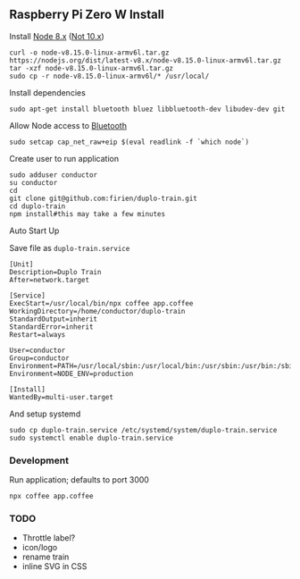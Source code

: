 ## Raspberry Pi Zero W Install


Install [Node 8.x](https://www.thepolyglotdeveloper.com/2018/03/install-nodejs-raspberry-pi-zero-w-nodesource/) ([Not 10.x](https://github.com/noble/node-bluetooth-hci-socket/issues/95))

    curl -o node-v8.15.0-linux-armv6l.tar.gz https://nodejs.org/dist/latest-v8.x/node-v8.15.0-linux-armv6l.tar.gz
    tar -xzf node-v8.15.0-linux-armv6l.tar.gz
    sudo cp -r node-v8.15.0-linux-armv6l/* /usr/local/


Install dependencies

    sudo apt-get install bluetooth bluez libbluetooth-dev libudev-dev git

Allow Node access to [Bluetooth](https://github.com/noble/noble#running-on-linux)

    sudo setcap cap_net_raw+eip $(eval readlink -f `which node`)

Create user to run application

    sudo adduser conductor
    su conductor
    cd
    git clone git@github.com:firien/duplo-train.git
    cd duplo-train
    npm install#this may take a few minutes

Auto Start Up

Save file as `duplo-train.service`

    [Unit]
    Description=Duplo Train
    After=network.target
    
    [Service]
    ExecStart=/usr/local/bin/npx coffee app.coffee
    WorkingDirectory=/home/conductor/duplo-train
    StandardOutput=inherit
    StandardError=inherit
    Restart=always
    
    User=conductor
    Group=conductor
    Environment=PATH=/usr/local/sbin:/usr/local/bin:/usr/sbin:/usr/bin:/sbin:/bin
    Environment=NODE_ENV=production
    
    [Install]
    WantedBy=multi-user.target

And setup systemd

    sudo cp duplo-train.service /etc/systemd/system/duplo-train.service
    sudo systemctl enable duplo-train.service

### Development

Run application; defaults to port 3000

    npx coffee app.coffee

### TODO

* Throttle label?
* icon/logo
* rename train
* inline SVG in CSS

